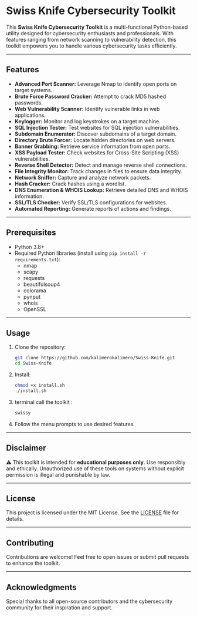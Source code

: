 # Swiss Knife Cybersecurity Toolkit

This **Swiss Knife Cybersecurity Toolkit** is a multi-functional Python-based utility designed for cybersecurity enthusiasts and professionals. With features ranging from network scanning to vulnerability detection, this toolkit empowers you to handle various cybersecurity tasks efficiently.

---

## Features

- **Advanced Port Scanner:** Leverage Nmap to identify open ports on target systems.
- **Brute Force Password Cracker:** Attempt to crack MD5 hashed passwords.
- **Web Vulnerability Scanner:** Identify vulnerable links in web applications.
- **Keylogger:** Monitor and log keystrokes on a target machine.
- **SQL Injection Tester:** Test websites for SQL injection vulnerabilities.
- **Subdomain Enumerator:** Discover subdomains of a target domain.
- **Directory Brute Forcer:** Locate hidden directories on web servers.
- **Banner Grabbing:** Retrieve service information from open ports.
- **XSS Payload Tester:** Check websites for Cross-Site Scripting (XSS) vulnerabilities.
- **Reverse Shell Detector:** Detect and manage reverse shell connections.
- **File Integrity Monitor:** Track changes in files to ensure data integrity.
- **Network Sniffer:** Capture and analyze network packets.
- **Hash Cracker:** Crack hashes using a wordlist.
- **DNS Enumeration & WHOIS Lookup:** Retrieve detailed DNS and WHOIS information.
- **SSL/TLS Checker:** Verify SSL/TLS configurations for websites.
- **Automated Reporting:** Generate reports of actions and findings.

---

## Prerequisites

- Python 3.8+
- Required Python libraries (install using `pip install -r requirements.txt`):
  - nmap
  - scapy
  - requests
  - beautifulsoup4
  - colorama
  - pynput
  - whois
  - OpenSSL

---

## Usage

1. Clone the repository:

   ```bash
   git clone https://github.com/kalimerokalimero/Swiss-Knife.git
   cd Swiss-Knife
   ```

2. Install:

   ```bash
   chmod +x install.sh
   ./install.sh
   ```

3. terminal call the toolkit :

   ```bash
   swissy
   ```

4. Follow the menu prompts to use desired features.

---

## Disclaimer

⚠️ This toolkit is intended for **educational purposes only**. Use responsibly and ethically. Unauthorized use of these tools on systems without explicit permission is illegal and punishable by law.

---

## License

This project is licensed under the MIT License. See the [LICENSE](LICENSE) file for details.

---

## Contributing

Contributions are welcome! Feel free to open issues or submit pull requests to enhance the toolkit.

---

## Acknowledgments

Special thanks to all open-source contributors and the cybersecurity community for their inspiration and support.
